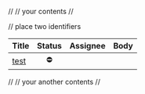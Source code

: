 //
// your contents
//

// place two identifiers

<!-- userHistoriesTable -->

| Title                                                        |   Status   | Assignee | Body                                           |
| :----------------------------------------------------------- | :--------: | :------: | :--------------------------------------------- |
| <a href="https://github.com/k0rval4n/test/issues/1">test</a> | :no_entry: |          | <!-- issuesTable --><br /><!-- issuesTable --> |

<!-- userHistoriesTable -->

//
// your another contents
//
